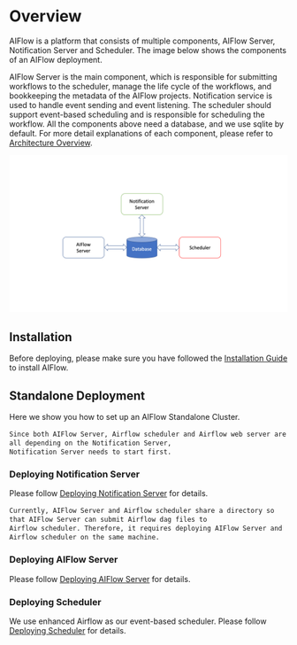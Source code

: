 # Overview

AIFlow is a platform that consists of multiple components, AIFlow Server, Notification Server and Scheduler. The image
below shows the components of an AIFlow deployment.

AIFlow Server is the main component, which is responsible for submitting workflows to the scheduler, manage the life
cycle of the workflows, and bookkeeping the metadata of the AIFlow projects. Notification service is used to handle
event sending and event listening. The scheduler should support event-based scheduling and is responsible for scheduling
the workflow. All the components above need a database, and we use sqlite by default. For more detail explanations of each
component, please refer to [Architecture Overview](../architecture/overview.md).

![Alt text](../images/AIFlow-Deploy-Overview.png)

## Installation

Before deploying, please make sure you have followed the [Installation Guide](../get_started/installation.md) to install AIFlow.

## Standalone Deployment

Here we show you how to set up an AIFlow Standalone Cluster.

```{note}
Since both AIFlow Server, Airflow scheduler and Airflow web server are all depending on the Notification Server,
Notification Server needs to start first.
```

### Deploying Notification Server
Please follow [Deploying Notification Server](./deploying_notification_server.md) for details.

```{note}
Currently, AIFlow Server and Airflow scheduler share a directory so that AIFlow Server can submit Airflow dag files to 
Airflow scheduler. Therefore, it requires deploying AIFlow Server and Airflow scheduler on the same machine.
```

### Deploying AIFlow Server

Please follow [Deploying AIFlow Server](./deploying_aiflow_server.md) for details.

### Deploying Scheduler

We use enhanced Airflow as our event-based scheduler. Please follow [Deploying Scheduler](./deploying_scheduler.md) for details.
